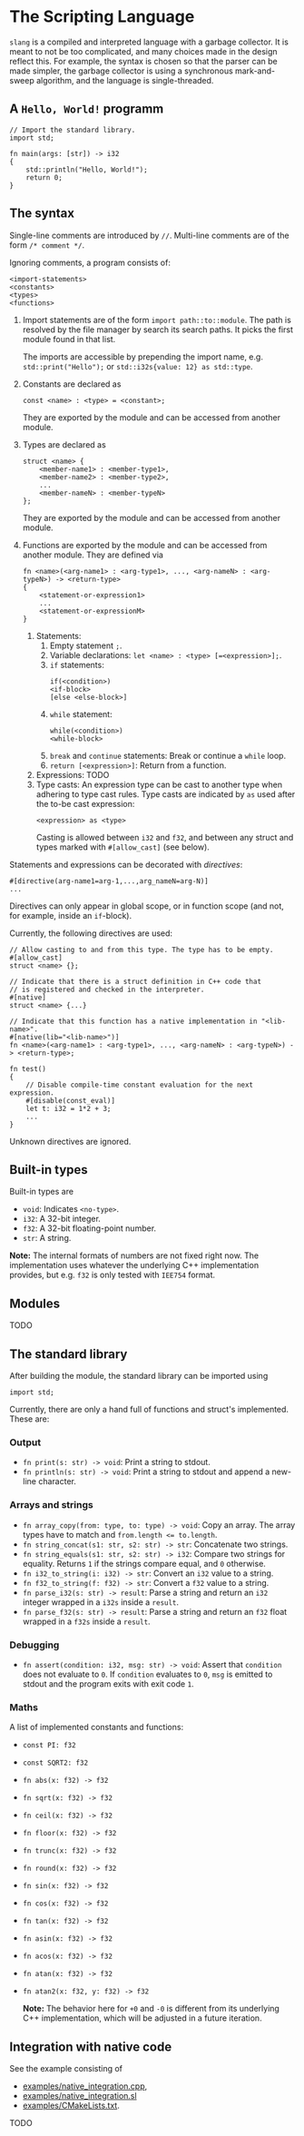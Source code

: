 # The Scripting Language

`slang` is a compiled and interpreted language with a garbage collector.
It is meant to not be too complicated, and many choices made in the design
reflect this. For example, the syntax is chosen so that the parser can be
made simpler, the garbage collector is using a synchronous mark-and-sweep
algorithm, and the language is single-threaded.

## A `Hello, World!` programm

```
// Import the standard library.
import std;

fn main(args: [str]) -> i32
{
    std::println("Hello, World!");
    return 0;
}
```

## The syntax

Single-line comments are introduced by `//`. Multi-line comments are of the form `/* comment */`.

Ignoring comments, a program consists of:
```
<import-statements>
<constants>
<types>
<functions>
```

1. Import statements are of the form `import path::to::module`. The path
   is resolved by the file manager by search its search paths. It picks
   the first module found in that list.

   The imports are accessible by prepending the import name, e.g. `std::print("Hello");`
   or `std::i32s{value: 12} as std::type`.
2. Constants are declared as
    ```
    const <name> : <type> = <constant>;
    ```
    They are exported by the module and can be accessed from another module.
3. Types are declared as
    ```
    struct <name> {
        <member-name1> : <member-type1>,
        <member-name2> : <member-type2>,
        ...
        <member-nameN> : <member-typeN>
    };
    ```
    They are exported by the module and can be accessed from another module.
4. Functions are exported by the module and can be accessed from another module.
    They are defined via
    ```
    fn <name>(<arg-name1> : <arg-type1>, ..., <arg-nameN> : <arg-typeN>) -> <return-type>
    {
        <statement-or-expression1>
        ...
        <statement-or-expressionM>
    }
    ```
    1. Statements:
        1. Empty statement `;`.
        2. Variable declarations: `let <name> : <type> [=<expression>];`.
        3. `if` statements:
            ```
            if(<condition>)
            <if-block>
            [else <else-block>]
            ```
        4. `while` statement:
            ```
            while(<condition>)
            <while-block>
            ```
        5. `break` and `continue` statements:
            Break or continue a `while` loop.
        6. `return [<expression>]`: Return from a function.
    2. Expressions: TODO
    3. Type casts: 
        An expression type can be cast to another type
        when adhering to type cast rules. Type casts are indicated
        by `as` used after the to-be cast expression:
        ```
        <expression> as <type>
        ```
        Casting is allowed between `i32` and `f32`, and between any
        struct and types marked with `#[allow_cast]` (see below).

Statements and expressions can be decorated with _directives_:
```
#[directive(arg-name1=arg-1,...,arg_nameN=arg-N)]
...
```
Directives can only appear in global scope, or in function scope
(and not, for example, inside an `if`-block).

Currently, the following directives are used:
```
// Allow casting to and from this type. The type has to be empty.
#[allow_cast]
struct <name> {};

// Indicate that there is a struct definition in C++ code that
// is registered and checked in the interpreter.
#[native]
struct <name> {...}

// Indicate that this function has a native implementation in "<lib-name>".
#[native(lib="<lib-name>")]
fn <name>(<arg-name1> : <arg-type1>, ..., <arg-nameN> : <arg-typeN>) -> <return-type>;

fn test()
{
    // Disable compile-time constant evaluation for the next expression.
    #[disable(const_eval)]
    let t: i32 = 1*2 + 3;
    ...
}
```
Unknown directives are ignored.

## Built-in types

Built-in types are
- `void`: Indicates `<no-type>`.
- `i32`: A 32-bit integer.
- `f32`: A 32-bit floating-point number.
- `str`: A string.

**Note:** The internal formats of numbers are not fixed right now. The implementation
uses whatever the underlying C++ implementation provides, but e.g. `f32` is only tested with
`IEE754` format.

## Modules

TODO

## The standard library

After building the module, the standard library can be imported using
```
import std;
```
Currently, there are only a hand full of functions and struct's implemented.
These are:

### Output
- `fn print(s: str) -> void`: Print a string to stdout.
- `fn println(s: str) -> void`: Print a string to stdout and append a new-line character.

### Arrays and strings
- `fn array_copy(from: type, to: type) -> void`: Copy an array. The array 
    types have to match and `from.length <= to.length`.
- `fn string_concat(s1: str, s2: str) -> str`: Concatenate two strings.
- `fn string_equals(s1: str, s2: str) -> i32`: Compare two strings for equality. 
    Returns `1` if the strings compare equal, and `0` otherwise.
- `fn i32_to_string(i: i32) -> str`: Convert an `i32` value to a string.
- `fn f32_to_string(f: f32) -> str`: Convert a `f32` value to a string.
- `fn parse_i32(s: str) -> result`: Parse a string and return an `i32` integer
    wrapped in a `i32s` inside a `result`.
- `fn parse_f32(s: str) -> result`: Parse a string and return an `f32` float
    wrapped in a `f32s` inside a `result`.

### Debugging
- `fn assert(condition: i32, msg: str) -> void`: 
    Assert that `condition` does not evaluate to `0`. If `condition` evaluates
    to `0`, `msg` is emitted to stdout and the program exits with exit code `1`.

### Maths

A list of implemented constants and functions:
- `const PI: f32`
- `const SQRT2: f32`
- `fn abs(x: f32) -> f32`
- `fn sqrt(x: f32) -> f32`
- `fn ceil(x: f32) -> f32`
- `fn floor(x: f32) -> f32`
- `fn trunc(x: f32) -> f32`
- `fn round(x: f32) -> f32`
- `fn sin(x: f32) -> f32`
- `fn cos(x: f32) -> f32`
- `fn tan(x: f32) -> f32`
- `fn asin(x: f32) -> f32`
- `fn acos(x: f32) -> f32`
- `fn atan(x: f32) -> f32`
- `fn atan2(x: f32, y: f32) -> f32`

    **Note:** The behavior here for `+0` and `-0` is different from its underlying
    C++ implementation, which will be adjusted in a future iteration.

## Integration with native code

See the example consisting of
- [examples/native_integration.cpp](../examples/native_integration.cpp), 
- [examples/native_integration.sl](../examples/native_integration.sl)
- [examples/CMakeLists.txt](../examples/CMakeLists.txt).

TODO 
